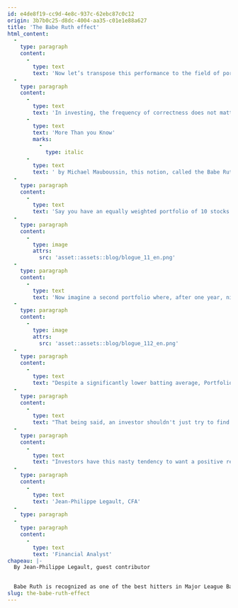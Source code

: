 ```yaml
---
id: e4de8f19-cc9d-4e8c-937c-62ebc87c0c12
origin: 3b7b0c25-d8dc-4004-aa35-c01e1e88a627
title: 'The Babe Ruth effect'
html_content:
  -
    type: paragraph
    content:
      -
        type: text
        text: 'Now let’s transpose this performance to the field of portfolio management. What would you think of a portfolio manager who claims to perform similarly? Should this manager be considered an investment icon if only 34% of the stocks he selects appreciate? It is difficult to answer this question without having more information about the portfolio.'
  -
    type: paragraph
    content:
      -
        type: text
        text: 'In investing, the frequency of correctness does not matter; it is the magnitude of correctness that matters. Taken from the book '
      -
        type: text
        text: 'More Than you Know'
        marks:
          -
            type: italic
      -
        type: text
        text: ' by Michael Mauboussin, this notion, called the Babe Ruth effect, is a key concept in portfolio management. Here are two simplified examples to illustrate this point.'
  -
    type: paragraph
    content:
      -
        type: text
        text: 'Say you have an equally weighted portfolio of 10 stocks (10% in each) and after one year, you have nine stocks that have gone up while only one has gone down. You could enthusiastically claim that 90% of the securities you bought have earned you a profit! What a performance!'
  -
    type: paragraph
    content:
      -
        type: image
        attrs:
          src: 'asset::assets::blog/blogue_11_en.png'
  -
    type: paragraph
    content:
      -
        type: text
        text: 'Now imagine a second portfolio where, after one year, nine stocks fell and only one gained. This portfolio would give you a mediocre batting average of just 10%.'
  -
    type: paragraph
    content:
      -
        type: image
        attrs:
          src: 'asset::assets::blog/blogue_112_en.png'
  -
    type: paragraph
    content:
      -
        type: text
        text: "Despite a significantly lower batting average, Portfolio B outperformed Portfolio A, yielding 8.5% versus 5.6%. The 54% loss on one of the securities in Portfolio A somewhat mitigated the gains made on the others. In portfolio B, the 195% gain was enough to erase the losses of the others. Again, the frequency of success does not matter; it's the scale of success that matters."
  -
    type: paragraph
    content:
      -
        type: text
        text: "That being said, an investor shouldn't just try to find the riskiest situations that allow him to land multiple home runs. Risk management remains important. A single large increase cannot compensate for several large losses. However, by carefully selecting securities, an investor can ensure that downside risk is limited by trying to avoid large declines while still managing to occasionally hit a home run. These occasional significant successes will have a decisive impact on the performance of a portfolio. In addition, the effect will be amplified if the portfolio is concentrated. It is for this reason that our portfolios at COTE 100 are relatively concentrated, holding only 20 to 30 securities."
  -
    type: paragraph
    content:
      -
        type: text
        text: "Investors have this nasty tendency to want a positive return on whatever securities they hold. However, it's important to remember that over the long term, stocks that appreciate well will more than make up for declines in some others. Coming to bat, Babe Ruth knew from the start that he couldn't get a hit every time."
  -
    type: paragraph
    content:
      -
        type: text
        text: 'Jean-Philippe Legault, CFA'
  -
    type: paragraph
  -
    type: paragraph
    content:
      -
        type: text
        text: 'Financial Analyst'
chapeau: |-
  By Jean-Philippe Legault, guest contributor
   

  Babe Ruth is recognized as one of the best hitters in Major League Baseball history with a batting average of 0.342. Specifically, Babe Ruth was successful in getting at least a base hit 34.2 percent of the time at bat. Even more impressive, 8.5% of his at-bat appearances turned into a home run. With his average of 0.342, Babe Ruth is without a doubt a baseball icon.
slug: the-babe-ruth-effect
---
```


